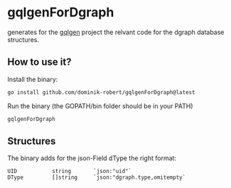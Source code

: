 # gqlgenForDgraph

generates for the [gqlgen](https://github.com/99designs/gqlgen) project the relvant code for the dgraph database structures.

## How to use it?
Install the binary:
```bash
go install github.com/dominik-robert/gqlgenForDgraph@latest
```

Run the binary (the GOPATH/bin folder should be in your PATH)
```bash
gqlgenForDgraph
```
## Structures
The binary adds for the json-Field dType the right format:

```golang
UID           string       `json:"uid"`
DType         []string     `json:"dgraph.type,omitempty`
```
